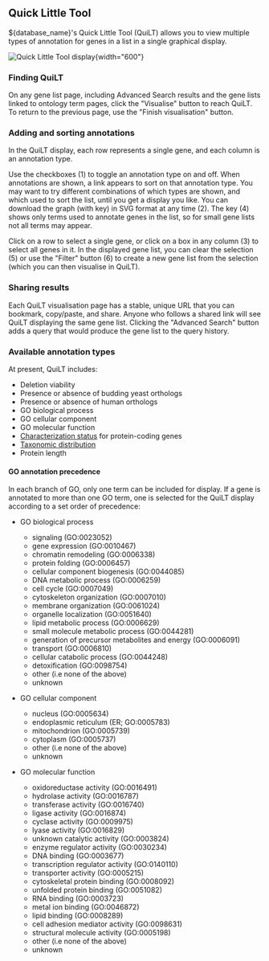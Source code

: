 ## Quick Little Tool

${database_name}'s Quick Little Tool (QuiLT) allows you to view multiple types
of annotation for genes in a list in a single graphical display.

![Quick Little Tool display](assets/quilt_display.png){width="600"}

### Finding QuiLT

On any gene list page, including Advanced Search results and the gene
lists linked to ontology term pages, click the "Visualise" button to
reach QuiLT. To return to the previous page, use the "Finish
visualisation" button.

### Adding and sorting annotations

In the QuiLT display, each row represents a single gene, and each
column is an annotation type.

Use the checkboxes (1) to toggle an annotation type on and off. When
annotations are shown, a link appears to sort on that annotation
type. You may want to try different combinations of which types are
shown, and which used to sort the list, until you get a display you
like. You can download the graph (with key) in SVG format at any time
(2). The key (4) shows only terms used to annotate genes in the list,
so for small gene lists not all terms may appear.

Click on a row to select a single gene, or click on a box in any
column (3) to select all genes in it. In the displayed gene list, you
can clear the selection (5) or use the "Filter" button (6) to create a
new gene list from the selection (which you can then visualise in
QuiLT).

### Sharing results

Each QuiLT visualisation page has a stable, unique URL that you can
bookmark, copy/paste, and share. Anyone who follows a shared link will
see QuiLT displaying the same gene list. Clicking the "Advanced
Search" button adds a query that would produce the gene list to the
query history.

### Available annotation types

At present, QuiLT includes:

- Deletion viability
- Presence or absence of budding yeast orthologs
- Presence or absence of human orthologs
- GO biological process
- GO cellular component
- GO molecular function
- [Characterization status](/status/gene-characterisation) for protein-coding genes
- [Taxonomic distribution](/documentation/taxonomic-conservation)
- Protein length

#### GO annotation precedence

In each branch of GO, only one term can be included for display. If a
gene is annotated to more than one GO term, one is selected for the
QuiLT display according to a set order of precedence:

 * GO biological process
     - signaling (GO:0023052)
     - gene expression (GO:0010467)
     - chromatin remodeling (GO:0006338)
     - protein folding (GO:0006457)
     - cellular component biogenesis (GO:0044085)
     - DNA metabolic process (GO:0006259)
     - cell cycle (GO:0007049)
     - cytoskeleton organization (GO:0007010)
     - membrane organization (GO:0061024)
     - organelle localization (GO:0051640)
     - lipid metabolic process (GO:0006629)
     - small molecule metabolic process (GO:0044281)
     - generation of precursor metabolites and energy (GO:0006091)
     - transport (GO:0006810)
     - cellular catabolic process (GO:0044248)
     - detoxification (GO:0098754)
     - other (i.e none of the above)
     - unknown

 * GO cellular component
     - nucleus (GO:0005634)
     - endoplasmic reticulum (ER; GO:0005783)
     - mitochondrion (GO:0005739)
     - cytoplasm (GO:0005737)
     - other (i.e none of the above)
     - unknown

 * GO molecular function
     - oxidoreductase activity (GO:0016491)
     - hydrolase activity (GO:0016787)
     - transferase activity (GO:0016740)
     - ligase activity (GO:0016874)
     - cyclase activity (GO:0009975)
     - lyase activity (GO:0016829)
     - unknown catalytic activity (GO:0003824)
     - enzyme regulator activity (GO:0030234)
     - DNA binding (GO:0003677)
     - transcription regulator activity (GO:0140110)
     - transporter activity (GO:0005215)
     - cytoskeletal protein binding (GO:0008092)
     - unfolded protein binding (GO:0051082)
     - RNA binding (GO:0003723)
     - metal ion binding (GO:0046872)
     - lipid binding (GO:0008289)
     - cell adhesion mediator activity (GO:0098631)
     - structural molecule activity (GO:0005198)
     - other (i.e none of the above)
     - unknown

